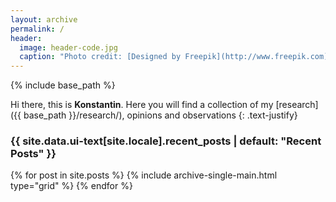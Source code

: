 ```yaml
---
layout: archive
permalink: / 
header:
  image: header-code.jpg
  caption: "Photo credit: [Designed by Freepik](http://www.freepik.com)"
---
```


{% include base_path %}

<section class="page__content" itemprop="text" markdown="1">

Hi there, this is __Konstantin__. Here you will find a collection of my [research]({{ base_path }}/research/), opinions and observations
{: .text-justify}

</section>

<h3 class="archive__subtitle">{{ site.data.ui-text[site.locale].recent_posts | default: "Recent Posts" }}</h3>

<div class="grid__wrapper">
{% for post in site.posts %}
      {% include archive-single-main.html type="grid" %} 
{% endfor %}
</div>



